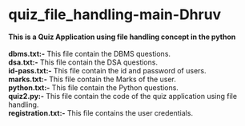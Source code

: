 # quiz_file_handling-main-Dhruv

<b> This is a Quiz Application using file handling concept in the python </b> 
<br>
<br>
<b>dbms.txt:-</b>
This file contain the DBMS questions.
<br>
<b>dsa.txt:-</b>
This file contain the DSA questions.
<br>
<b>id-pass.txt:-</b>
This file contain the id and password of users.
<br>
<b>marks.txt:-</b>
This file contain the Marks of the user.
<br>
<b>python.txt:-</b>
This file contain the Python questions.
<br>
<b>quiz2.py:-</b>
This file contain the code of the quiz application using file handling.
<br>
<b>registration.txt:-</b>
This file contains the user credentials.
